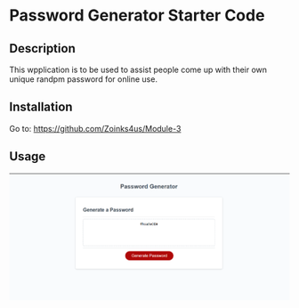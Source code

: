 # Password Generator Starter Code
## Description

This wpplication is to be used to assist people come up with their own unique randpm password for online use.



## Installation

Go to: https://github.com/Zoinks4us/Module-3

## Usage
![Application screenshot](<Develop/Screenshot (58).png>)

